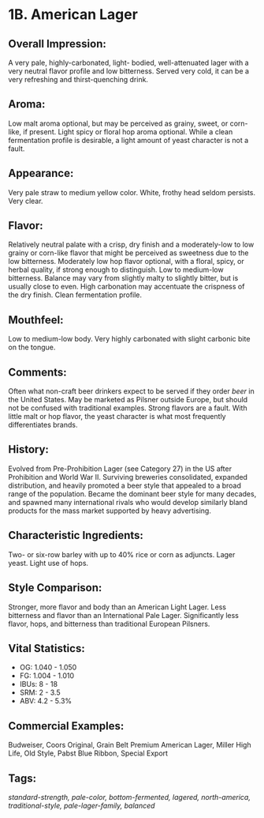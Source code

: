 # 1B. American Lager

## Overall Impression: 

A very pale, highly-carbonated, light- bodied, well-attenuated lager with a very neutral flavor profile and low bitterness. Served very cold, it can be a very refreshing and thirst-quenching drink.

## Aroma: 

Low malt aroma optional, but may be perceived as grainy, sweet, or corn-like, if present. Light spicy or floral hop aroma optional. While a clean fermentation profile is desirable, a light amount of yeast character is not a fault.

## Appearance: 

Very pale straw to medium yellow color. White, frothy head seldom persists. Very clear.

## Flavor: 

Relatively neutral palate with a crisp, dry finish and a moderately-low to low grainy or corn-like flavor that might be perceived as sweetness due to the low bitterness. Moderately low hop flavor optional, with a floral, spicy, or herbal quality, if strong enough to distinguish. Low to medium-low bitterness. Balance may vary from slightly malty to slightly bitter, but is usually close to even. High carbonation may accentuate the crispness of the dry finish. Clean fermentation profile.

## Mouthfeel: 

Low to medium-low body. Very highly carbonated with slight carbonic bite on the tongue.

## Comments: 

Often what non-craft beer drinkers expect to be served if they order _beer_ in the United States. May be marketed as Pilsner outside Europe, but should not be confused with traditional examples. Strong flavors are a fault. With little malt or hop flavor, the yeast character is what most frequently differentiates brands.

## History: 

Evolved from Pre-Prohibition Lager (see Category 27) in the US after Prohibition and World War II. Surviving breweries consolidated, expanded distribution, and heavily promoted a beer style that appealed to a broad range of the population. Became the dominant beer style for many decades, and spawned many international rivals who would develop similarly bland products for the mass market supported by heavy advertising.

## Characteristic Ingredients: 

Two- or six-row barley with up to 40% rice or corn as adjuncts. Lager yeast. Light use of hops.

## Style Comparison: 

Stronger, more flavor and body than an American Light Lager. Less bitterness and flavor than an International Pale Lager. Significantly less flavor, hops, and bitterness than traditional European Pilsners.

## Vital Statistics:	

- OG:	1.040 - 1.050
- FG:	1.004 - 1.010
- IBUs:	8 - 18	
- SRM:	2 - 3.5	
- ABV:	4.2 - 5.3%

## Commercial Examples: 

Budweiser, Coors Original, Grain Belt Premium American Lager, Miller High Life, Old Style, Pabst Blue Ribbon, Special Export

## Tags: 

_standard-strength, pale-color, bottom-fermented, lagered, north-america, traditional-style, pale-lager-family, balanced_
